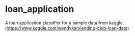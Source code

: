 # loan_application
A loan application classifier for a sample data from kaggle.
(https://www.kaggle.com/wendykan/lending-club-loan-data). 
